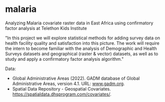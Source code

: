 # malaria
Analyzing Malaria covariate raster data in East Africa using confirmatory factor analysis at Telethon Kids Institute

"In this project we will explore statistical methods for adding survey data on health facility quality and satisfaction into this picture. The work will require the intern to become familiar with the analysis of Demographic and Health Surveys datasets and geographical (raster & vector) datasets, as well as to study and apply a confirmatory factor analysis algorithm."

Data:
- Global Administrative Areas (2022). GADM database of Global Administrative Areas, version 4.1. URL: www.gadm.org. 
- Spatial Data Repository - Geospatial Covariates. https://spatialdata.dhsprogram.com/covariates/.

